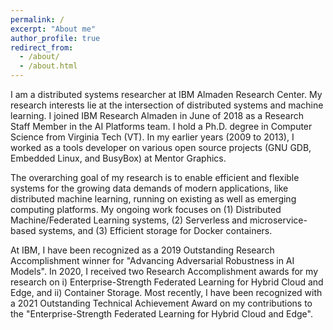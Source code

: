 ```yaml
---
permalink: /
excerpt: "About me"
author_profile: true
redirect_from: 
  - /about/
  - /about.html
---
```

I am a distributed systems researcher at IBM Almaden Research Center. My
research interests lie at the intersection of distributed systems and machine
learning. I joined IBM Research Almaden in June of 2018 as a Research Staff
Member in the AI Platforms team. I hold a Ph.D. degree in Computer Science from
Virginia Tech (VT). In my earlier years (2009 to 2013), I worked as a tools
developer on various open source projects (GNU GDB, Embedded Linux, and
BusyBox) at Mentor Graphics.

The overarching goal of my research is to enable efficient and flexible systems
for the growing data demands of modern applications, like distributed machine
learning, running on existing as well as emerging computing platforms. My
ongoing work focuses on (1) Distributed Machine/Federated Learning systems, (2)
Serverless and microservice-based systems, and (3) Efficient storage for Docker
containers.

At IBM, I have been recognized as a 2019 Outstanding Research Accomplishment
winner for "Advancing Adversarial Robustness in AI Models". In 2020, I received
two Research Accomplishment awards for my research on i) Enterprise-Strength
Federated Learning for Hybrid Cloud and Edge, and ii) Container Storage. Most
recently, I have been recognized with a 2021 Outstanding Technical Achievement
Award on my contributions to the "Enterprise-Strength Federated Learning for
Hybrid Cloud and Edge".
